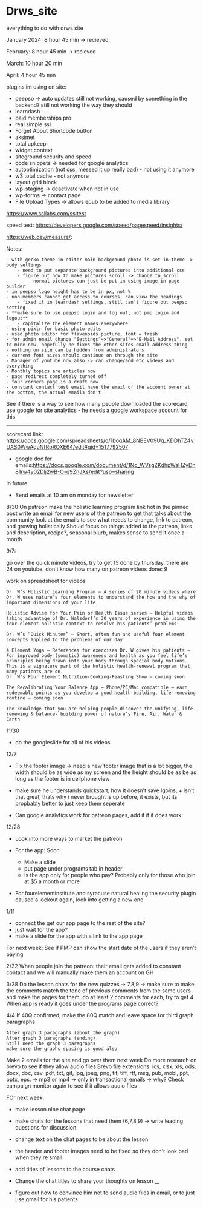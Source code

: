 # Drws_site
everything to do with drws site

January 2024: 8 hour 45 min -> recieved

February: 8 hour 45 min -> recieved

March: 10 hour 20 min

April: 4 hour 45 min

plugins im using on site:

- peepso -> auto updates still not working, caused by something in the backend? still not working the way they should
- learndash 
- paid memberships pro
- real simple ssl 
- Forget About Shortcode button 
- aksimet
- total upkeep
- widget context
- siteground security and speed
- code snippets -> needed for google analytics
- autoptimization (not css, messed it up really bad) - not using it anymore
- w3 total cache - not anymore
- layout grid block
- wp-staging -> deactivate when not in use
- wp-forms -> contact page
- File Upload Types -> allows epub to be added to media library

https://www.ssllabs.com/ssltest


speed test:
https://developers.google.com/speed/pagespeed/insights/

https://web.dev/measure/:

Notes:

	- with gecko theme in editor main background photo is set in theme -> body settings
		- need to put separate background pictures into additional css
		- figure out how to make pictures scroll -> change to scroll
			- normal pictures can just be put in using image in page builder
	- in peepso logo height has to be in px, not %
	- non-members cannot get access to courses, can view the headings 
		- fixed it in learndash settings, still can't figure out peepso setting
	- **make sure to use peepso login and log out, not pmp login and logout**
		- capitalize the element names everywhere
	- using pixlr for basic photo edits
	- used photo editor for flavenoids picture, font = fresh
	- for admin email change "Settings"=>"General"=>"E-Mail Address". set to mine now, hopefully he fixes the other sites email address thing
	- nothing on site can be hidden from administrators
	- current font sizes should continue on through the site
	- Manager of youtube now also -> can change/add etc videos and everything
	- Monthly topics are articles now
	- page redirect completely turned off
	- four corners page is a draft now
 	- constant contact test email have the email of the account owner at the bottom, the actual emails don't

See if there is a way to see how many people downloaded the scorecard, use google for site analytics - he needs a google workspace account for this

--------------------------------------------------------

scorecard link:
https://docs.google.com/spreadsheets/d/1boqAM_8NBEV09Uq_KDDhTZ4vUAS0WwAquNfRpROXE64/edit#gid=1517792507

- google doc for emails:https://docs.google.com/document/d/1Nc_WVsgZKdhpWaHZyDn81rw4y02Dlj2wB-O-q9ZnJXs/edit?usp=sharing

In future:

- Send emails at 10 am on monday for newsletter



8/30
On patreon make the holistic learning program link hot in the pinned post
write an email for new users of the patreon to get that talks about the community
look at the emails to see what needs to change, link to patreon, and growing holistically
Should focus on things added to the patreon, links and description, recipe?, seasonal blurb, makes sense to send it once a month

9/7:


go over the quick minute videos, try to get 15 done by thursday, there are 24 on youtube, don't know how many on patreon
videos done: 9

work on spreadsheet for videos



    Dr. W’s Holistic Learning Program – A series of 20 minute videos where Dr. W uses nature’s four elements to understand the how and the why of important dimensions of your life

    Holistic Advise for Your Pain or Health Issue series – Helpful videos taking advantage of Dr. Walsdorf’s 30 years of experience in using the four element holistic context to resolve his patients’ problems

    Dr. W’s “Quick Minutes” – Short, often fun and useful four element concepts applied to the problems of our day

    4 Element Yoga – References for exercises Dr. W gives his patients – For improved body (somatic) awareness and health as you feel life’s principles being drawn into your body through special body motions. This is a signature part of the holistic health-renewal program that many patients are on.
    Dr. W’s Four Element Nutrition-Cooking-Feasting Show – coming soon

    The Recalibrating Your Balance App – Phone/PC/Mac compatible – earn redeemable points as you develop a good health-building, life-renewing routine – coming soon

    The knowledge that you are helping people discover the unifying, life-renewing & balance- building power of nature’s Fire, Air, Water & Earth




11/30
- do the googleslide for all of his videos

12/7

- Fix the footer image -> need a new footer image that is a lot bigger, the width should be as wide as my screen and the height should be as be as long as the footer is in cellphone view


- make sure he understands quickstart, how it doesn't save lgoins, + isn't that great, thats why i never brought is up before, it exists, but its propbably better to just keep them seperate



- Can google analytics work for patreon pages, add it if it does work


12/28
- Look into more ways to market the patreon
- For the app: Soon 
	- Make a slide
	- put page under programs tab in header
	- Is the app only for people who pay? Probably only for those who join at $5 a month or more 

- For fourelementinstitute and syracuse natural healing the security plugin caused a lockout again, look into getting a new one


1/11
- connect the get our app page to the rest of the site?
- just wait for the app?
- make a slide for the app with a link to the app page


For next week:
See if PMP can show the start date of the users if they aren’t paying



2/22
When people join the patreon: their email gets added to constant contact and we will manually make them an account on GH


3/28
Do the lesson chats for the new quizzes -> 7,8,9 -> make sure to make the comments match the tone of previous comments from the same users
and make the pages for them, do at least 2 comments for each, try to get 4
When app is ready it goes under the programs page correct?


4/4
If 40Q confirmed, make the 80Q match and leave space for third graph paragraphs

	After graph 3 paragraphs (about the graph)
	After graph 3 paragraphs (ending)
	Still need the graph 3 paragraphs
 	make sure the graphs spacing is good also
  

Make 2 emails for the site and go over them next week
Do more research on brevo to see if they allow audio files
Brevo file extensions: ics, xlsx, xls, ods, docx, doc, csv, pdf, txt, gif, jpg, jpeg, png, tif, tiff, rtf, msg, pub, mobi, ppt, pptx, eps. -> mp3 or mp4 -> only in transactional emails -> why?
Check campaign monitor again to see if it allows audio files



FOr next week:
- make lesson nine chat page
- make chats for the lessons that need them (6,7,8,9) -> write leading questions for discussion
- change text on the chat pages to be about the lesson
- the header and footer images need to be fixed so they don't look bad when they're small
- add titles of lessons to the course chats 
- Change the chat titles to share your thoughts on lesson __



- figure out how to convince him not to send audio files in email, or to just use gmail for his patients
